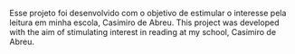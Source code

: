 Esse projeto foi desenvolvido com o objetivo de estimular o interesse pela leitura em minha escola, Casimiro de Abreu.
This project was developed with the aim of stimulating interest in reading at my school, Casimiro de Abreu.
